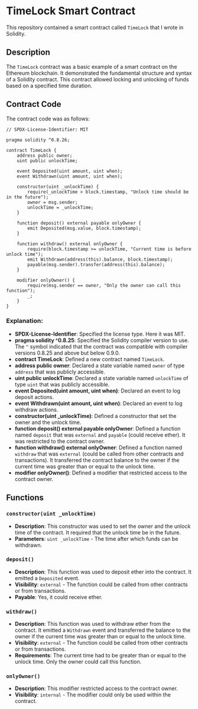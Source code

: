 # TimeLock Smart Contract

This repository contained a smart contract called `TimeLock` that I wrote in Solidity.

## Description

The `TimeLock` contract was a basic example of a smart contract on the Ethereum blockchain. It demonstrated the fundamental structure and syntax of a Solidity contract. This contract allowed locking and unlocking of funds based on a specified time duration.

## Contract Code

The contract code was as follows:

```solidity
// SPDX-License-Identifier: MIT

pragma solidity ^0.8.26;

contract TimeLock {
    address public owner;
    uint public unlockTime;

    event Deposited(uint amount, uint when);
    event Withdrawn(uint amount, uint when);

    constructor(uint _unlockTime) {
        require(_unlockTime > block.timestamp, "Unlock time should be in the future");
        owner = msg.sender;
        unlockTime = _unlockTime;
    }

    function deposit() external payable onlyOwner {
        emit Deposited(msg.value, block.timestamp);
    }

    function withdraw() external onlyOwner {
        require(block.timestamp >= unlockTime, "Current time is before unlock time");
        emit Withdrawn(address(this).balance, block.timestamp);
        payable(msg.sender).transfer(address(this).balance);
    }

    modifier onlyOwner() {
        require(msg.sender == owner, "Only the owner can call this function");
        _;
    }
}
```

### Explanation:

- **SPDX-License-Identifier**: Specified the license type. Here it was MIT.
- **pragma solidity ^0.8.25**: Specified the Solidity compiler version to use. The `^` symbol indicated that the contract was compatible with compiler versions 0.8.25 and above but below 0.9.0.
- **contract TimeLock**: Defined a new contract named `TimeLock`.
- **address public owner**: Declared a state variable named `owner` of type `address` that was publicly accessible.
- **uint public unlockTime**: Declared a state variable named `unlockTime` of type `uint` that was publicly accessible.
- **event Deposited(uint amount, uint when)**: Declared an event to log deposit actions.
- **event Withdrawn(uint amount, uint when)**: Declared an event to log withdraw actions.
- **constructor(uint _unlockTime)**: Defined a constructor that set the owner and the unlock time.
- **function deposit() external payable onlyOwner**: Defined a function named `deposit` that was `external` and `payable` (could receive ether). It was restricted to the contract owner.
- **function withdraw() external onlyOwner**: Defined a function named `withdraw` that was `external` (could be called from other contracts and transactions). It transferred the contract balance to the owner if the current time was greater than or equal to the unlock time.
- **modifier onlyOwner()**: Defined a modifier that restricted access to the contract owner.

## Functions

### `constructor(uint _unlockTime)`

- **Description**: This constructor was used to set the owner and the unlock time of the contract. It required that the unlock time be in the future.
- **Parameters**: `uint _unlockTime` - The time after which funds can be withdrawn.

### `deposit()`

- **Description**: This function was used to deposit ether into the contract. It emitted a `Deposited` event.
- **Visibility**: `external` - The function could be called from other contracts or from transactions.
- **Payable**: Yes, it could receive ether.

### `withdraw()`

- **Description**: This function was used to withdraw ether from the contract. It emitted a `Withdrawn` event and transferred the balance to the owner if the current time was greater than or equal to the unlock time.
- **Visibility**: `external` - The function could be called from other contracts or from transactions.
- **Requirements**: The current time had to be greater than or equal to the unlock time. Only the owner could call this function.

### `onlyOwner()`

- **Description**: This modifier restricted access to the contract owner.
- **Visibility**: `internal` - The modifier could only be used within the contract.

